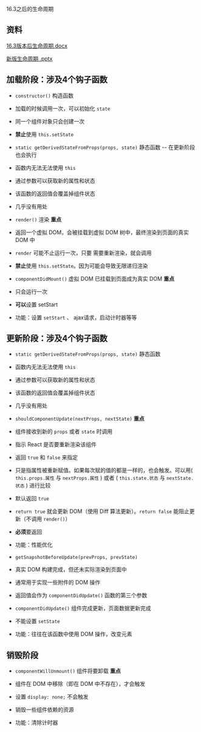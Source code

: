 16.3之后的生命周期

## 资料

[16.3版本后生命周期.docx](file/16.3版本后生命周期_NqLCwyJm5u.docx)

[新版生命周期 .pptx](<file/新版生命周期 _RyVcNp48U9.pptx>)

## 加载阶段：涉及4个钩子函数

- `constructor()` 构造函数

- 加载的时候调用一次，可以初始化 `state`

- 同一个组件对象只会创建一次

- **禁止**使用 `this.setState`

- `static getDerivedStateFromProps(props, state)` 静态函数 -- 在更新阶段也会执行

- 函数内无法无法使用 `this`

- 通过参数可以获取新的属性和状态

- 该函数的返回值会覆盖掉组件状态

- 几乎没有用处

- `render()` 渲染 **重点**

- 返回一个虚拟 DOM，会被挂载到虚拟 DOM 树中，最终渲染到页面的真实 DOM 中

- `render` 可能不止运行一次，只要 需要重新渲染，就会调用

- **禁止**使用 `this.setState`。因为可能会导致无限递归渲染

- `componentDidMount()` 虚拟 DOM 已挂载到页面成为真实 DOM **重点**

- 只会运行一次

- **可以**设置 setStart

- 功能：设置 `setStart` 、 ajax请求，启动计时器等等

## 更新阶段：涉及4个钩子函数

- `static getDerivedStateFromProps(props, state)` 静态函数

- 函数内无法无法使用 `this`

- 通过参数可以获取新的属性和状态

- 该函数的返回值会覆盖掉组件状态

- 几乎没有用处

- `shouldComponentUpdate(nextProps, nextState)` **重点**

- 组件接收到新的 `props` 或者 `state` 时调用

- 指示 React 是否要重新渲染该组件

- 返回 `true` 和 `false` 来指定

- 只是指属性被重新赋值。如果每次赋的值的都是一样的，也会触发。可以用( `this.props.属性` 与 `nextProps.属性` ) 或者 ( `this.state.状态` 与 `nextState.状态` ) 进行比较

- 默认返回 `true`

- `return true` 就会更新 DOM（使用 Diff 算法更新）。`return false` 能阻止更新（不调用 `render()`）

- **必须**要返回

- 功能：性能优化

- `getSnapshotBeforeUpdate(prevProps, prevState)`

- 真实 DOM 构建完成，但还未实际渲染到页面中

- 通常用于实现一些附件的 DOM 操作

- 返回值会作为 `componentDidUpdate()` 函数的第三个参数

- `componentDidUpdate()` 组件完成更新，页面数据更新完成

- 不能设置 `setState`

- 功能：往往在该函数中使用 DOM 操作，改变元素

## 销毁阶段

- `componentWillUnmount()` 组件将要卸载 **重点**

- 组件在 DOM 中移除（即在 DOM 中不存在），才会触发

- 设置 `display: none;` 不会触发

- 销毁一些组件依赖的资源

- 功能：清除计时器
